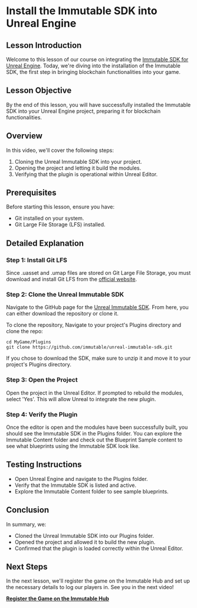 # Install the Immutable SDK into Unreal Engine

## Lesson Introduction
Welcome to this lesson of our course on integrating the [Immutable SDK for Unreal Engine](https://github.com/immutable/unreal-immutable-sdk.git). Today, we're diving into the installation of the Immutable SDK, the first step in bringing blockchain functionalities into your game.

## Lesson Objective
By the end of this lesson, you will have successfully installed the Immutable SDK into your Unreal Engine project, preparing it for blockchain functionalities.

## Overview
In this video, we'll cover the following steps:
1. Cloning the Unreal Immutable SDK into your project.
2. Opening the project and letting it build the modules.
3. Verifying that the plugin is operational within Unreal Editor.

## Prerequisites
Before starting this lesson, ensure you have:
- Git installed on your system.
- Git Large File Storage (LFS) installed.

## Detailed Explanation

### Step 1: Install Git LFS
Since .uasset and .umap files are stored on Git Large File Storage, you must download and install Git LFS from the [official website](https://git-lfs.com/).

### Step 2: Clone the Unreal Immutable SDK
Navigate to the GitHub page for the [Unreal Immutable SDK](https://github.com/immutable/unreal-immutable-sdk.git). From here, you can either download the repository or clone it. 

To clone the repository, Navigate to your project's Plugins directory and clone the repo:

```
cd MyGame/Plugins
git clone https://github.com/immutable/unreal-immutable-sdk.git
```

If you chose to download the SDK, make sure to unzip it and move it to your project's Plugins directory.

### Step 3: Open the Project
Open the project in the Unreal Editor. If prompted to rebuild the modules, select 'Yes'. This will allow Unreal to integrate the new plugin.

### Step 4: Verify the Plugin
Once the editor is open and the modules have been successfully built, you should see the Immutable SDK in the Plugins folder. You can explore the Immutable Content folder and check out the Blueprint Sample content to see what blueprints using the Immutable SDK look like.

## Testing Instructions
- Open Unreal Engine and navigate to the Plugins folder.
- Verify that the Immutable SDK is listed and active.
- Explore the Immutable Content folder to see sample blueprints.

## Conclusion
In summary, we:
- Cloned the Unreal Immutable SDK into our Plugins folder.
- Opened the project and allowed it to build the new plugin.
- Confirmed that the plugin is loaded correctly within the Unreal Editor.

## Next Steps
In the next lesson, we'll register the game on the Immutable Hub and set up the necessary details to log our players in. See you in the next video!

[**Register the Game on the Immutable Hub**](../03-register-the-game-on-the-immutable-hub/README.md)

